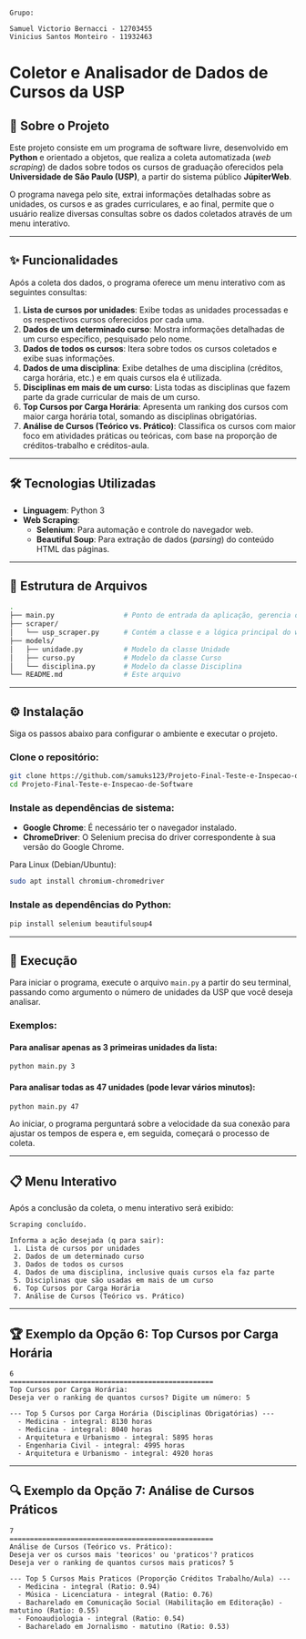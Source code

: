 ```

Grupo:

Samuel Victorio Bernacci - 12703455
Vinicius Santos Monteiro - 11932463

```


# Coletor e Analisador de Dados de Cursos da USP

## 📖 Sobre o Projeto

Este projeto consiste em um programa de software livre, desenvolvido em **Python** e orientado a objetos, que realiza a coleta automatizada (_web scraping_) de dados sobre todos os cursos de graduação oferecidos pela **Universidade de São Paulo (USP)**, a partir do sistema público **JúpiterWeb**.

O programa navega pelo site, extrai informações detalhadas sobre as unidades, os cursos e as grades curriculares, e ao final, permite que o usuário realize diversas consultas sobre os dados coletados através de um menu interativo.

---

## ✨ Funcionalidades

Após a coleta dos dados, o programa oferece um menu interativo com as seguintes consultas:

1. **Lista de cursos por unidades**: Exibe todas as unidades processadas e os respectivos cursos oferecidos por cada uma.  
2. **Dados de um determinado curso**: Mostra informações detalhadas de um curso específico, pesquisado pelo nome.  
3. **Dados de todos os cursos**: Itera sobre todos os cursos coletados e exibe suas informações.  
4. **Dados de uma disciplina**: Exibe detalhes de uma disciplina (créditos, carga horária, etc.) e em quais cursos ela é utilizada.  
5. **Disciplinas em mais de um curso**: Lista todas as disciplinas que fazem parte da grade curricular de mais de um curso.  
6. **Top Cursos por Carga Horária**: Apresenta um ranking dos cursos com maior carga horária total, somando as disciplinas obrigatórias.  
7. **Análise de Cursos (Teórico vs. Prático)**: Classifica os cursos com maior foco em atividades práticas ou teóricas, com base na proporção de créditos-trabalho e créditos-aula.  

---

## 🛠️ Tecnologias Utilizadas

- **Linguagem**: Python 3  
- **Web Scraping**:
  - **Selenium**: Para automação e controle do navegador web.  
  - **Beautiful Soup**: Para extração de dados (_parsing_) do conteúdo HTML das páginas.  

---

## 📂 Estrutura de Arquivos

```bash
.
├── main.py                 # Ponto de entrada da aplicação, gerencia o menu interativo
├── scraper/
│   └── usp_scraper.py      # Contém a classe e a lógica principal do web scraper
├── models/
│   ├── unidade.py          # Modelo da classe Unidade
│   ├── curso.py            # Modelo da classe Curso
│   └── disciplina.py       # Modelo da classe Disciplina
└── README.md               # Este arquivo
```

---

## ⚙️ Instalação

Siga os passos abaixo para configurar o ambiente e executar o projeto.

### Clone o repositório:

```bash
git clone https://github.com/samuks123/Projeto-Final-Teste-e-Inspecao-de-Software
cd Projeto-Final-Teste-e-Inspecao-de-Software
```

### Instale as dependências de sistema:

- **Google Chrome**: É necessário ter o navegador instalado.
- **ChromeDriver**: O Selenium precisa do driver correspondente à sua versão do Google Chrome.

Para Linux (Debian/Ubuntu):

```bash
sudo apt install chromium-chromedriver
```

### Instale as dependências do Python:

```bash
pip install selenium beautifulsoup4
```

---

## 🚀 Execução

Para iniciar o programa, execute o arquivo `main.py` a partir do seu terminal, passando como argumento o número de unidades da USP que você deseja analisar.

### Exemplos:

#### Para analisar apenas as 3 primeiras unidades da lista:

```bash
python main.py 3
```

#### Para analisar todas as 47 unidades (pode levar vários minutos):

```bash
python main.py 47
```

Ao iniciar, o programa perguntará sobre a velocidade da sua conexão para ajustar os tempos de espera e, em seguida, começará o processo de coleta.

---

## 📋 Menu Interativo

Após a conclusão da coleta, o menu interativo será exibido:

```
Scraping concluído.

Informa a ação desejada (q para sair):
 1. Lista de cursos por unidades
 2. Dados de um determinado curso
 3. Dados de todos os cursos
 4. Dados de uma disciplina, inclusive quais cursos ela faz parte
 5. Disciplinas que são usadas em mais de um curso
 6. Top Cursos por Carga Horária
 7. Análise de Cursos (Teórico vs. Prático)
```

---

## 🏆 Exemplo da Opção 6: Top Cursos por Carga Horária

```
6
==================================================
Top Cursos por Carga Horária:
Deseja ver o ranking de quantos cursos? Digite um número: 5

--- Top 5 Cursos por Carga Horária (Disciplinas Obrigatórias) ---
  - Medicina - integral: 8130 horas
  - Medicina - integral: 8040 horas
  - Arquitetura e Urbanismo - integral: 5895 horas
  - Engenharia Civil - integral: 4995 horas
  - Arquitetura e Urbanismo - integral: 4920 horas
```

---

## 🔍 Exemplo da Opção 7: Análise de Cursos Práticos

```
7
==================================================
Análise de Cursos (Teórico vs. Prático):
Deseja ver os cursos mais 'teoricos' ou 'praticos'? praticos
Deseja ver o ranking de quantos cursos mais praticos? 5

--- Top 5 Cursos Mais Praticos (Proporção Créditos Trabalho/Aula) ---
  - Medicina - integral (Ratio: 0.94)
  - Música - Licenciatura - integral (Ratio: 0.76)
  - Bacharelado em Comunicação Social (Habilitação em Editoração) - matutino (Ratio: 0.55)
  - Fonoaudiologia - integral (Ratio: 0.54)
  - Bacharelado em Jornalismo - matutino (Ratio: 0.53)
```